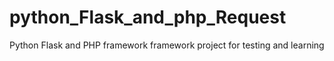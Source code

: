 # python_Flask_and_php_Request
Python Flask and PHP framework framework project for testing and learning
